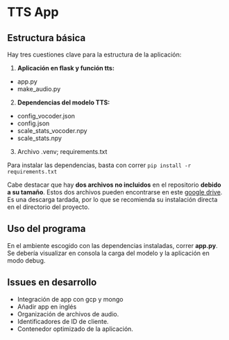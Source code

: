 # TTS App

## Estructura básica

Hay tres cuestiones clave para la estructura de la aplicación:

1. **Aplicación en flask y función tts:**

* app.py
* make_audio.py

2. **Dependencias del modelo TTS:**

* config_vocoder.json
* config.json
* scale_stats_vocoder.npy
* scale_stats.npy

3. Archivo .venv; requirements.txt

Para instalar las dependencias, basta con correr
 `pip install -r requirements.txt`

Cabe destacar que hay **dos archivos no incluidos** en el repositorio **debido a su tamaño**. Estos dos archivos pueden encontrarse en este [google drive](app.pyhttps://drive.google.com/drive/folders/1w-4ZosaiQhPCtuuDySHqpIL2LyZooZKN). Es una descarga tardada, por lo que se recomienda su instalación directa en el directorio del proyecto.

## Uso del programa

En el ambiente escogido con las dependencias instaladas, correr **app.py**. Se debería visualizar en consola la carga del modelo y la aplicación en modo debug.

## Issues en desarrollo

* Integración de app con gcp y mongo
* Añadir app en inglés
* Organización de archivos de audio.
* Identificadores de ID de cliente.
* Contenedor optimizado de la aplicación.